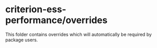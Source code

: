 # criterion-ess-performance/overrides

This folder contains overrides which will automatically be required by package users.

